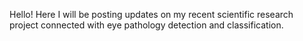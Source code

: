 Hello!
Here I will be posting updates on my recent scientific research project connected with eye pathology detection and classification.
